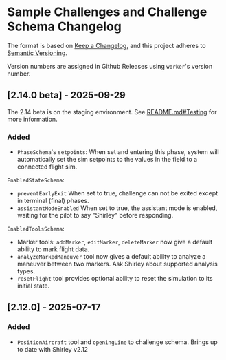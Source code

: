 # Sample Challenges and Challenge Schema Changelog

The format is based on [Keep a Changelog](https://keepachangelog.com/en/1.1.0/),
and this project adheres to [Semantic Versioning](https://semver.org/spec/v2.0.0.html).

Version numbers are assigned in Github Releases using `worker`'s version number.

## [2.14.0 beta] - 2025-09-29

The 2.14 beta is on the staging environment. See [README.md#Testing](./README.md#Testing) for more information.

### Added

- `PhaseSchema`'s `setpoints`: When set and entering this phase, system will automatically set the sim setpoints to the values in the field to a connected flight sim.

`EnabledStateSchema`:

- `preventEarlyExit` When set to true, challenge can not be exited except in terminal (final) phases.
- `assistantModeEnabled` When set to true, the assistant mode is enabled, waiting for the pilot to say "Shirley" before responding.

`EnabledToolsSchema`:

- Marker tools: `addMarker`, `editMarker`, `deleteMarker` now give a default ability to mark flight data.
- `analyzeMarkedManeuver` tool now gives a default ability to analyze a maneuver between two markers. Ask Shirley about supported analysis types.
- `resetFlight` tool provides optional ability to reset the simulation to its initial state.

## [2.12.0] - 2025-07-17

### Added

- `PositionAircraft` tool and `openingLine` to challenge schema. Brings up to date with Shirley v2.12

